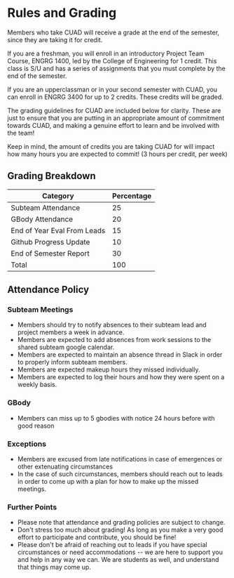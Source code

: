 # Rules and Grading

Members who take CUAD will receive a grade at the end of the semester, since they are taking it for credit.

If you are a freshman, you will enroll in an introductory Project Team Course, ENGRG 1400, led by the College of Engineering for 1 credit. This class is S/U and has a series of assignments that you must complete by the end of the semester.

If you are an upperclassman or in your second semester with CUAD, you can enroll in ENGRG 3400 for up to 2 credits. These credits will be graded.

The grading guidelines for CUAD are included below for clarity.  These are just to ensure that you are putting in an appropriate amount of commitment towards CUAD, and making a genuine effort to learn and be involved with the team!

Keep in mind, the amount of credits you are taking CUAD for will impact how many hours you are expected to commit! (3 hours per credit, per week)

## Grading Breakdown

| Category                     | Percentage |
|------------------------------|------------|
| Subteam Attendance           | 25  |
| GBody Attendance             | 20  |
| End of Year Eval From Leads  | 15  |
| Github Progress Update       | 10  |
| End of Semester Report       | 30  |
| Total                        | 100 |

## Attendance Policy

### Subteam Meetings
- Members should try to notify absences to their subteam lead and project members a week in advance.
- Members are expected to add absences from work sessions to the shared subteam google calendar.
- Members are expected to maintain an absence thread in Slack in order to properly inform subteam members.
- Members are expected makeup hours they missed individually.
- Members are expected to log their hours and how they were spent on a weekly basis.

### GBody
- Members can miss up to 5 gbodies with notice 24 hours before with good reason

### Exceptions
- Members are excused from late notifications in case of emergences or other extenuating circumstances
- In the case of such circumstances, members should reach out to leads in order to come up with a plan for how to make up the missed meetings.

### Further Points

- Please note that attendance and grading policies are subject to change.
- Don't stress too much about grading! As long as you make a very good effort to participate and contribute, you should be fine!
- Please don't be afraid of reaching out to leads if you have special circumstances or need accommodations -- we are here to support you and help in any way we can.  We are students as well, and understand that things may come up.
